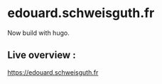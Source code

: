 # edouard.schweisguth.fr

Now build with hugo.

## Live overview : 

https://edouard.schweisguth.fr
